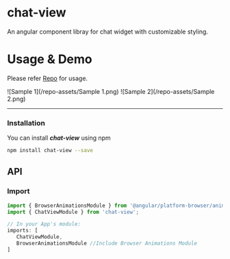 # chat-view
An angular component libray for chat widget with customizable styling.

# Usage & Demo
Please refer [Repo](https://github.com/Altaf-Shaikh/chat-view/tree/master/src/app) for usage.

![Sample 1](/repo-assets/Sample 1.png)
![Sample 2](/repo-assets/Sample 2.png)
- - -

### Installation

 You can install ***chat-view*** using npm

  ```bash
  npm install chat-view --save
  ```

## API

### Import
```typescript
import { BrowserAnimationsModule } from '@angular/platform-browser/animations'; //Required
import { ChatViewModule } from 'chat-view';

// In your App's module:
imports: [
   ChatViewModule,
   BrowserAnimationsModule //Include Browser Animations Module
]
```
